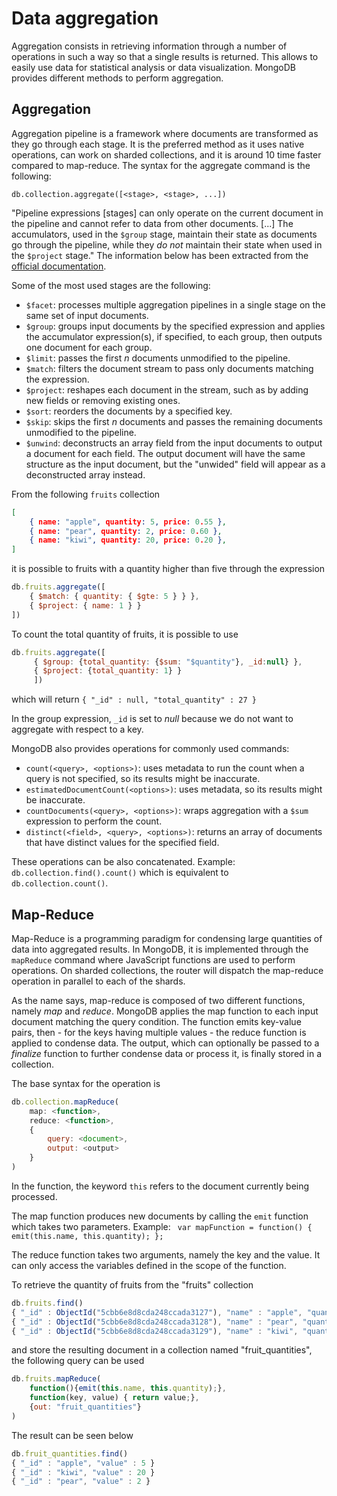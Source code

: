 # Data aggregation

Aggregation consists in retrieving information through a number of operations in such a way so that a single results is returned. This allows to easily use data for statistical analysis or data visualization. MongoDB provides different methods to perform aggregation.

## Aggregation

Aggregation pipeline is a framework where documents are transformed as they go through each stage. It is the preferred method as it uses native operations, can work on sharded collections, and it is around 10 time faster compared to map-reduce. The syntax for the aggregate command is the following:

`db.collection.aggregate([<stage>, <stage>, ...])`

"Pipeline expressions \[stages] can only operate on the current document in the pipeline and cannot refer to data from other documents. \[...] The accumulators, used in the `$group` stage, maintain their state as documents go through the pipeline, while they _do not_ maintain their state when used in the `$project` stage." The information below has been extracted from the [official documentation](https://docs.mongodb.com/manual/meta/aggregation-quick-reference/#aggregation-expressions).

Some of the most used stages are the following:

- `$facet`: processes multiple aggregation pipelines in a single stage on the same set of input documents.
- `$group`: groups input documents by the specified expression and applies the accumulator expression(s), if specified, to each group, then outputs one document for each group.
- `$limit`: passes the first _n_ documents unmodified to the pipeline.
- `$match`: filters the document stream to pass only documents matching the expression.
- `$project`: reshapes each document in the stream, such as by adding new fields or removing existing ones.
- `$sort`: reorders the documents by a specified key.
- `$skip`: skips the first _n_ documents and passes the remaining documents unmodified to the pipeline.
- `$unwind`: deconstructs an array field from the input documents to output a document for each field. The output document will have the same structure as the input document, but the "unwided" field will appear as a deconstructed array instead.

From the following `fruits` collection
```json
[
    { name: "apple", quantity: 5, price: 0.55 },
    { name: "pear", quantity: 2, price: 0.60 },
    { name: "kiwi", quantity: 20, price: 0.20 },
]
```
it is possible to fruits with a quantity higher than five through the expression
```javascript
db.fruits.aggregate([
    { $match: { quantity: { $gte: 5 } } },
    { $project: { name: 1 } }
])
```

To count the total quantity of fruits, it is possible to use
```javascript
db.fruits.aggregate([
     { $group: {total_quantity: {$sum: "$quantity"}, _id:null} }, 
     { $project: {total_quantity: 1} } 
     ])
```
which will return
`
{ "_id" : null, "total_quantity" : 27 }
`

In the group expression, `_id` is set to _null_ because we do not want to aggregate with respect to a key.

MongoDB also provides operations for commonly used commands:
- `count(<query>, <options>)`: uses metadata to run the count when a query is not specified, so its results might be inaccurate.
- `estimatedDocumentCount(<options>)`: uses metadata, so its results might be inaccurate.
- `countDocuments(<query>, <options>)`: wraps aggregation with a `$sum` expression to perform the count.
- `distinct(<field>, <query>, <options>)`: returns an array of documents that have distinct values for the specified field.

These operations can be also concatenated. Example:
`db.collection.find().count()` which is equivalent to `db.collection.count()`.

## Map-Reduce

Map-Reduce is a programming paradigm for condensing large quantities of data into aggregated results. In MongoDB, it is implemented through the `mapReduce` command where JavaScript functions are used to perform operations. On sharded collections, the router will dispatch the map-reduce operation in parallel to each of the shards.

As the name says, map-reduce is composed of two different functions, namely _map_ and _reduce_. MongoDB applies the map function to each input document matching the query condition. The function emits key-value pairs, then - for the keys having multiple values - the reduce function is applied to condense data. The output, which can optionally be passed to a _finalize_ function to further condense data or process it, is finally stored in a collection.

The base syntax for the operation is
```javascript
db.collection.mapReduce(
    map: <function>,
    reduce: <function>,
    {
        query: <document>,
        output: <output>
    }
)
```

In the function, the keyword `this` refers to the document currently being processed. 

The map function produces new documents by calling the `emit` function which takes two parameters. Example:
` var mapFunction = function() { emit(this.name, this.quantity); };`

The reduce function takes two arguments, namely the key and the value. It can only access the variables defined in the scope of the function.

To retrieve the quantity of fruits from the "fruits" collection
```javascript
db.fruits.find()
{ "_id" : ObjectId("5cbb6e8d8cda248ccada3127"), "name" : "apple", "quantity" : 5, "price" : 0.55 }
{ "_id" : ObjectId("5cbb6e8d8cda248ccada3128"), "name" : "pear", "quantity" : 2, "price" : 0.6 }
{ "_id" : ObjectId("5cbb6e8d8cda248ccada3129"), "name" : "kiwi", "quantity" : 20, "price" : 0.2 }
```

and store the resulting document in a collection named "fruit_quantities", the following query can be used
```javascript
db.fruits.mapReduce(
    function(){emit(this.name, this.quantity);}, 
    function(key, value) { return value;}, 
    {out: "fruit_quantities"}
)
```

The result can be seen below
```javascript
db.fruit_quantities.find()
{ "_id" : "apple", "value" : 5 }
{ "_id" : "kiwi", "value" : 20 }
{ "_id" : "pear", "value" : 2 }
```